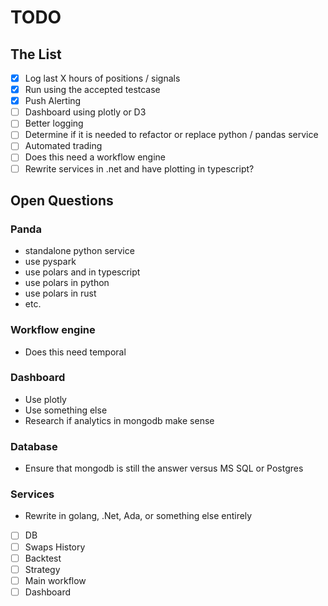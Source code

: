 # TODO

## The List

- [X] Log last X hours of positions / signals
- [X] Run using the accepted testcase
- [X] Push Alerting
- [ ] Dashboard using plotly or D3
- [ ] Better logging
- [ ] Determine if it is needed to refactor or replace python / pandas service
- [ ] Automated trading
- [ ] Does this need a workflow engine
- [ ] Rewrite services in .net and have plotting in typescript?

## Open Questions

### Panda

- standalone python service
- use pyspark
- use polars and in typescript
- use polars in python
- use polars in rust
- etc.

### Workflow engine

- Does this need temporal

### Dashboard

- Use plotly
- Use something else
- Research if analytics in mongodb make sense

### Database

- Ensure that mongodb is still the answer versus MS SQL or Postgres

### Services

- Rewrite in golang, .Net, Ada, or something else entirely

- [ ] DB
- [ ] Swaps History
- [ ] Backtest
- [ ] Strategy
- [ ] Main workflow
- [ ] Dashboard

